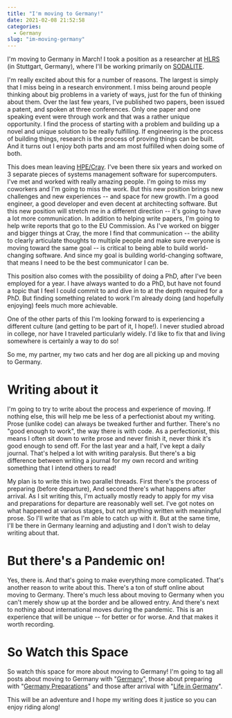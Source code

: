 ```yaml
---
title: "I'm moving to Germany!"
date: 2021-02-08 21:52:58
categories:
  - Germany
slug: "im-moving-germany"
---
```


I'm moving to Germany in March! I took a position as a researcher at [HLRS](https://www.hlrs.de/) (in Stuttgart, Germany), where I'll be working primarily on [SODALITE](https://www.hlrs.de/de/about-us/research/current-projects/sodalite/).

I'm really excited about this for a number of reasons. The largest is simply that I miss being in a research environment. I miss being around people thinking about big problems in a variety of ways, just for the fun of thinking about them. Over the last few years, I've published two papers, been issued a patent, and spoken at three conferences. Only one paper and one speaking event were through work and that was a rather unique opportunity. I find the process of starting with a problem and building up a novel and unique solution to be really fulfilling. If engineering is the process of building things, research is the process of proving things can be built. And it turns out I enjoy both parts and am most fulfilled when doing some of both.

This does mean leaving [HPE/Cray](https://www.hpe.com/us/en/compute/hpc.html). I've been there six years and worked on 3 separate pieces of systems management software for supercomputers. I've met and worked with really amazing people. I'm going to miss my coworkers and I'm going to miss the work. But this new position brings new challenges and new experiences -- and space for new growth. I'm a good engineer, a good developer and even decent at architecting software. But this new position will stretch me in a different direction -- it's going to have a lot more communication. In addition to helping write papers, I'm going to help write reports that go to the EU Commission. As I've worked on bigger and bigger things at Cray, the more I find that communication -- the ability to clearly articulate thoughts to multiple people and make sure everyone is moving toward the same goal -- is critical to being able to build world-changing software. And since my goal is building world-changing software, that means I need to be the best communicator I can be.

This position also comes with the possibility of doing a PhD, after I've been employed for a year. I have always wanted to do a PhD, but have not found a topic that I feel I could commit to and dive in to at the depth required for a PhD. But finding something related to work I'm already doing (and hopefully enjoying) feels much more achievable.

One of the other parts of this I'm looking forward to is experiencing a different culture (and getting to be part of it, I hope!). I never studied abroad in college, nor have I traveled particularly widely. I'd like to fix that and living somewhere is certainly a way to do so!

So me, my partner, my two cats and her dog are all picking up and moving to Germany.

# Writing about it

I'm going to try to write about the process and experience of moving. If nothing else, this will help me be less of a perfectionist about my writing. Prose (unlike code) can always be tweaked further and further. There's no "good enough to work", the way there is with code. As a perfectionist, this means I often sit down to write prose and never finish it, never think it's good enough to send off. For the last year and a half, I've kept a daily journal. That's helped a lot with writing paralysis. But there's a big difference between writing a journal for my own record and writing something that I intend others to read!

My plan is to write this in two parallel threads. First there's the process of preparing (before departure), And second there's what happens after arrival. As I sit writing this, I'm actually mostly ready to apply for my visa and preparations for departure are reasonably well set. I've got notes on what happened at various stages, but not anything written with meaningful prose. So I'll write that as I'm able to catch up with it. But at the same time, I'll be there in Germany learning and adjusting and I don't wish to delay writing about that.

# But there's a Pandemic on!

Yes, there is. And that's going to make everything more complicated. That's another reason to write about this. There's a ton of stuff online about moving to Germany. There's much less about moving to Germany when you can't merely show up at the border and be allowed entry. And there's next to nothing about international moves during the pandemic. This is an experience that will be unique -- for better or for worse. And that makes it worth recording.

# So Watch this Space

So watch this space for more about moving to Germany! I'm going to tag all posts about moving to Germany with "[Germany](/categories/germany/)", those about preparing with "[Germany Preparations](/categories/germany-preparations/)" and those after arrival with "[Life in Germany](/categories/life-in-germany/)".

This will be an adventure and I hope my writing does it justice so you can enjoy riding along!
